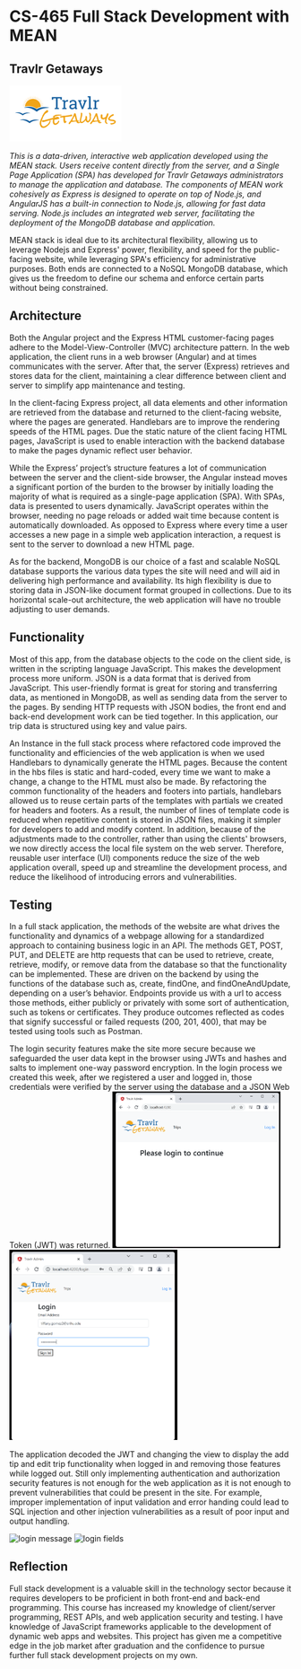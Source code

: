 # CS-465 Full Stack Development with MEAN
## Travlr Getaways
![Trips page](Screenshots/logo.png)


<i> This is a data-driven, interactive web application developed using the MEAN stack. Users receive content directly from the server, and a Single Page Application (SPA) has developed for Travlr Getaways administrators to manage the application and database. The components of MEAN work cohesively as Express is designed to operate on top of Node.js, and AngularJS has a built-in connection to Node.js, allowing for fast data serving. Node.js includes an integrated web server, facilitating the deployment of the MongoDB database and application. </i>

MEAN stack is ideal due to its architectural flexibility, allowing us to leverage Nodejs and Express' power, flexibility, and speed for the public-facing website, while leveraging SPA's efficiency for administrative purposes. Both ends are connected to a NoSQL MongoDB database, which gives us the freedom to define our schema and enforce certain parts without being constrained. 

## Architecture
Both the Angular project and the Express HTML customer-facing pages adhere to the Model-View-Controller (MVC) architecture pattern. In the web application, the client runs in a web browser (Angular) and at times communicates with the server. After that, the server (Express) retrieves and stores data for the client, maintaining a clear difference between client and server to simplify app maintenance and testing.

In the client-facing Express project, all data elements and other information are retrieved from the database and returned to the client-facing website, where the pages are generated. Handlebars are to improve the rendering speeds of the HTML pages.  Due the static nature of the client facing HTML pages, JavaScript is used to enable interaction with the backend database to make the pages dynamic reflect user behavior. 

While the Express’ project’s structure features a lot of communication between the server and the client-side browser, the Angular instead moves a significant portion of the burden to the browser by initially loading the majority of what is required as a single-page application (SPA). With SPAs, data is presented to users dynamically. JavaScript operates within the browser, needing no page reloads or added wait time because content is automatically downloaded. As opposed to Express where every time a user accesses a new page in a simple web application interaction, a request is sent to the server to download a new HTML page.

As for the backend, MongoDB is our choice of a fast and scalable NoSQL database supports the various data types the site will need and will aid in delivering high performance and availability. Its high flexibility is due to storing data in JSON-like document format grouped in collections. Due to its horizontal scale-out architecture, the web application will have no trouble adjusting to user demands.

## Functionality
Most of this app, from the database objects to the code on the client side, is written in the scripting language JavaScript. This makes the development process more uniform. JSON is a data format that is derived from JavaScript. This user-friendly format is great for storing and transferring data, as mentioned in MongoDB, as well as sending data from the server to the pages. By sending HTTP requests with JSON bodies, the front end and back-end development work can be tied together. In this application, our trip data is structured using key and value pairs.

An Instance in the full stack process where refactored code improved the functionality and efficiencies of the web application is when we used Handlebars to dynamically generate the HTML pages. Because the content in the hbs files is static and hard-coded, every time we want to make a change, a change to the HTML must also be made. By refactoring the common functionality of the headers and footers into partials, handlebars allowed us to reuse certain parts of the templates with partials we created for headers and footers. As a result, the number of lines of template code is reduced when repetitive content is stored in JSON files, making it simpler for developers to add and modify content. In addition, because of the adjustments made to the controller, rather than using the clients' browsers, we now directly access the local file system on the web server. Therefore, reusable user interface (UI) components reduce the size of the web application overall, speed up and streamline the development process, and reduce the likelihood of introducing errors and vulnerabilities.

## Testing
In a full stack application, the methods of the website are what drives the functionality and dynamics of a webpage allowing for a standardized approach to containing business logic in an API. The methods GET, POST, PUT, and DELETE are http requests that can be used to retrieve, create, retrieve, modify, or remove data from the database so that the functionality can be implemented. These are driven on the backend by using the functions of the database such as, create, findOne, and findOneAndUpdate, depending on a user’s behavior. Endpoints provide us with a url to access those methods, either publicly or privately with some sort of authentication, such as tokens or certificates. They produce outcomes reflected as codes that signify successful or failed requests (200, 201, 400), that may be tested using tools such as Postman. 

The login security features make the site more secure because we safeguarded the user data kept in the browser using JWTs and hashes and salts to implement one-way password encryption. In the login process we created this week, after we registered a user and logged in, those credentials were verified by the server using the database and a JSON Web Token (JWT) was returned. 
<img src="Screenshots/log-in_message.png" alt="login message" width="300"/>
<img src="Screenshots/login_message.png" alt="login fields" width="300"/>

The application decoded the JWT and changing the view to display the add tip and edit trip functionality when logged in and removing those features while logged out. Still only implementing authentication and authorization security features is not enough for the web application as it is not enough to prevent vulnerabilities that could be present in the site. For example, improper implementation of input validation and error handing could lead to SQL injection and other injection vulnerabilities as a result of poor input and output handling.

![login message](Screenshots/Postman_login.jpg)
![login fields](Screenshots/Postman_createTripWithJWT.jpg)

## Reflection
Full stack development is a valuable skill in the technology sector because it requires developers to be proficient in both front-end and back-end programming. This course has increased my knowledge of client/server programming, REST APIs, and web application security and testing. I have knowledge of JavaScript frameworks applicable to the development of dynamic web apps and websites. This project has given me a competitive edge in the job market after graduation and the confidence to pursue further full stack development projects on my own.
